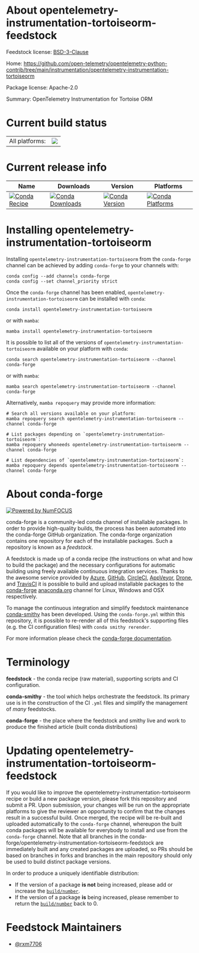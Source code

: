 About opentelemetry-instrumentation-tortoiseorm-feedstock
=========================================================

Feedstock license: [BSD-3-Clause](https://github.com/conda-forge/opentelemetry-instrumentation-tortoiseorm-feedstock/blob/main/LICENSE.txt)

Home: https://github.com/open-telemetry/opentelemetry-python-contrib/tree/main/instrumentation/opentelemetry-instrumentation-tortoiseorm

Package license: Apache-2.0

Summary: OpenTelemetry Instrumentation for Tortoise ORM

Current build status
====================


<table><tr><td>All platforms:</td>
    <td>
      <a href="https://dev.azure.com/conda-forge/feedstock-builds/_build/latest?definitionId=26304&branchName=main">
        <img src="https://dev.azure.com/conda-forge/feedstock-builds/_apis/build/status/opentelemetry-instrumentation-tortoiseorm-feedstock?branchName=main">
      </a>
    </td>
  </tr>
</table>

Current release info
====================

| Name | Downloads | Version | Platforms |
| --- | --- | --- | --- |
| [![Conda Recipe](https://img.shields.io/badge/recipe-opentelemetry--instrumentation--tortoiseorm-green.svg)](https://anaconda.org/conda-forge/opentelemetry-instrumentation-tortoiseorm) | [![Conda Downloads](https://img.shields.io/conda/dn/conda-forge/opentelemetry-instrumentation-tortoiseorm.svg)](https://anaconda.org/conda-forge/opentelemetry-instrumentation-tortoiseorm) | [![Conda Version](https://img.shields.io/conda/vn/conda-forge/opentelemetry-instrumentation-tortoiseorm.svg)](https://anaconda.org/conda-forge/opentelemetry-instrumentation-tortoiseorm) | [![Conda Platforms](https://img.shields.io/conda/pn/conda-forge/opentelemetry-instrumentation-tortoiseorm.svg)](https://anaconda.org/conda-forge/opentelemetry-instrumentation-tortoiseorm) |

Installing opentelemetry-instrumentation-tortoiseorm
====================================================

Installing `opentelemetry-instrumentation-tortoiseorm` from the `conda-forge` channel can be achieved by adding `conda-forge` to your channels with:

```
conda config --add channels conda-forge
conda config --set channel_priority strict
```

Once the `conda-forge` channel has been enabled, `opentelemetry-instrumentation-tortoiseorm` can be installed with `conda`:

```
conda install opentelemetry-instrumentation-tortoiseorm
```

or with `mamba`:

```
mamba install opentelemetry-instrumentation-tortoiseorm
```

It is possible to list all of the versions of `opentelemetry-instrumentation-tortoiseorm` available on your platform with `conda`:

```
conda search opentelemetry-instrumentation-tortoiseorm --channel conda-forge
```

or with `mamba`:

```
mamba search opentelemetry-instrumentation-tortoiseorm --channel conda-forge
```

Alternatively, `mamba repoquery` may provide more information:

```
# Search all versions available on your platform:
mamba repoquery search opentelemetry-instrumentation-tortoiseorm --channel conda-forge

# List packages depending on `opentelemetry-instrumentation-tortoiseorm`:
mamba repoquery whoneeds opentelemetry-instrumentation-tortoiseorm --channel conda-forge

# List dependencies of `opentelemetry-instrumentation-tortoiseorm`:
mamba repoquery depends opentelemetry-instrumentation-tortoiseorm --channel conda-forge
```


About conda-forge
=================

[![Powered by
NumFOCUS](https://img.shields.io/badge/powered%20by-NumFOCUS-orange.svg?style=flat&colorA=E1523D&colorB=007D8A)](https://numfocus.org)

conda-forge is a community-led conda channel of installable packages.
In order to provide high-quality builds, the process has been automated into the
conda-forge GitHub organization. The conda-forge organization contains one repository
for each of the installable packages. Such a repository is known as a *feedstock*.

A feedstock is made up of a conda recipe (the instructions on what and how to build
the package) and the necessary configurations for automatic building using freely
available continuous integration services. Thanks to the awesome service provided by
[Azure](https://azure.microsoft.com/en-us/services/devops/), [GitHub](https://github.com/),
[CircleCI](https://circleci.com/), [AppVeyor](https://www.appveyor.com/),
[Drone](https://cloud.drone.io/welcome), and [TravisCI](https://travis-ci.com/)
it is possible to build and upload installable packages to the
[conda-forge](https://anaconda.org/conda-forge) [anaconda.org](https://anaconda.org/)
channel for Linux, Windows and OSX respectively.

To manage the continuous integration and simplify feedstock maintenance
[conda-smithy](https://github.com/conda-forge/conda-smithy) has been developed.
Using the ``conda-forge.yml`` within this repository, it is possible to re-render all of
this feedstock's supporting files (e.g. the CI configuration files) with ``conda smithy rerender``.

For more information please check the [conda-forge documentation](https://conda-forge.org/docs/).

Terminology
===========

**feedstock** - the conda recipe (raw material), supporting scripts and CI configuration.

**conda-smithy** - the tool which helps orchestrate the feedstock.
                   Its primary use is in the construction of the CI ``.yml`` files
                   and simplify the management of *many* feedstocks.

**conda-forge** - the place where the feedstock and smithy live and work to
                  produce the finished article (built conda distributions)


Updating opentelemetry-instrumentation-tortoiseorm-feedstock
============================================================

If you would like to improve the opentelemetry-instrumentation-tortoiseorm recipe or build a new
package version, please fork this repository and submit a PR. Upon submission,
your changes will be run on the appropriate platforms to give the reviewer an
opportunity to confirm that the changes result in a successful build. Once
merged, the recipe will be re-built and uploaded automatically to the
`conda-forge` channel, whereupon the built conda packages will be available for
everybody to install and use from the `conda-forge` channel.
Note that all branches in the conda-forge/opentelemetry-instrumentation-tortoiseorm-feedstock are
immediately built and any created packages are uploaded, so PRs should be based
on branches in forks and branches in the main repository should only be used to
build distinct package versions.

In order to produce a uniquely identifiable distribution:
 * If the version of a package **is not** being increased, please add or increase
   the [``build/number``](https://docs.conda.io/projects/conda-build/en/latest/resources/define-metadata.html#build-number-and-string).
 * If the version of a package **is** being increased, please remember to return
   the [``build/number``](https://docs.conda.io/projects/conda-build/en/latest/resources/define-metadata.html#build-number-and-string)
   back to 0.

Feedstock Maintainers
=====================

* [@rxm7706](https://github.com/rxm7706/)


